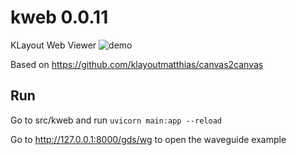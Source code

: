 # kweb 0.0.11

KLayout Web Viewer ![demo](https://i.imgur.com/HPvePvX.png)

Based on https://github.com/klayoutmatthias/canvas2canvas

## Run

Go to src/kweb and run
`uvicorn main:app --reload`

Go to http://127.0.0.1:8000/gds/wg to open the waveguide example
